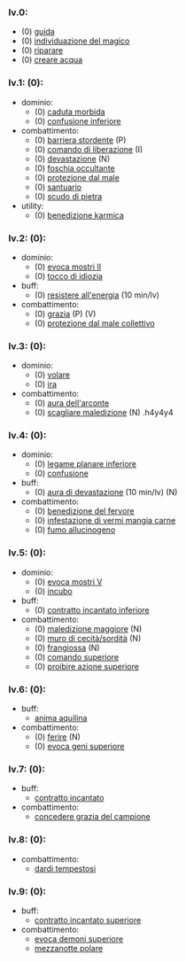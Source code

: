 ### lv.0:
- (0) [guida](https://golarion.altervista.org/wiki/Guida "Guida")
- (0) [individuazione del magico](https://golarion.altervista.org/wiki/Individuazione_del_Magico "Individuazione del Magico")
- (0) [riparare](https://golarion.altervista.org/wiki/Riparare "Riparare")
- (0) [creare acqua](https://golarion.altervista.org/wiki/Creare_Acqua "Creare Acqua")
### lv.1: (0):
- dominio:
	- (0) [caduta morbida](https://golarion.altervista.org/wiki/Caduta_Morbida "Caduta Morbida")
	- (0) [confusione inferiore](https://golarion.altervista.org/wiki/Confusione_Inferiore "Confusione Inferiore")
- combattimento:
	- (0) [barriera stordente](https://golarion.altervista.org/wiki/Barriera_Stordente "Barriera Stordente") (P)
	- (0) [comando di liberazione](https://golarion.altervista.org/wiki/Comando_di_Liberazione "Comando di Liberazione") (I)
	- (0) [devastazione](https://golarion.altervista.org/wiki/Devastazione "Devastazione") (N)
	- (0) [foschia occultante](https://golarion.altervista.org/wiki/Foschia_Occultante "Foschia Occultante")
	- (0) [protezione dal male](https://golarion.altervista.org/wiki/Protezione_dal_Male "Protezione dal Male")
	- (0) [santuario](https://golarion.altervista.org/wiki/Santuario "Santuario")
	- (0) [scudo di pietra](https://golarion.altervista.org/wiki/Incantesimi/Scudo_di_Pietra "Incantesimi/Scudo di Pietra")
- utility:
	- (0) [benedizione karmica](https://golarion.altervista.org/wiki/Incantesimi/Benedizione_Karmica "Incantesimi/Benedizione Karmica")

### lv.2: (0):
- dominio:
	- (0) [evoca mostri II](https://golarion.altervista.org/wiki/Evoca_Mostri#Evoca_Mostri_II "Evoca Mostri")
	- (0) [tocco di idiozia](https://golarion.altervista.org/wiki/Tocco_di_Idiozia "Tocco di Idiozia")
- buff:
	- (0) [resistere all'energia](https://golarion.altervista.org/wiki/Resistere_all%27Energia "Resistere all'Energia") (10 min/lv)
- combattimento:
	- (0) [grazia](https://golarion.altervista.org/wiki/Grazia "Grazia") (P) (V)
	- (0) [protezione dal male collettivo](https://golarion.altervista.org/wiki/Protezione_dal_Male_Collettivo "Protezione dal Male Collettivo")

### lv.3: (0):
- dominio:
	- (0) [volare](https://golarion.altervista.org/wiki/Incantesimi/Volare "Incantesimi/Volare")
	- (0) [ira](https://golarion.altevista.org/wiki/Incantesimi/Ira "Incantesimi/Ira")
- combattimento:
	- (0) [aura dell'arconte](https://golarion.altervista.org/wiki/Aura_dell%27Arconte "Aura dell'Arconte")
	- (0) [scagliare maledizione](https://golarion.altervista.org/wiki/Scagliare_Maledizione "Scagliare Maledizione") (N)
.h4y4y4
### lv.4: (0):
- dominio:
	- (0) [legame planare inferiore](https://golarion.altervista.org/wiki/Legame_Planare_Inferiore "Legame Planare Inferiore")
	- (0) [confusione](https://golarion.altervista.org/wiki/Confusione "Confusione")
- buff:
	- (0) [aura di devastazione](https://golarion.altervista.org/wiki/Aura_di_Devastazione "Aura di Devastazione") (10 min/lv) (N)
- combattimento:
	- (0) [benedizione del fervore](https://golarion.altervista.org/wiki/Benedizione_del_Fervore "Benedizione del Fervore")
	- (0) [infestazione di vermi mangia carne](https://golarion.altervista.org/wiki/Incantesimi/Infestazione_di_Vermi_Mangia_Carne)
	- (0) [fumo allucinogeno](https://golarion.altervista.org/wiki/Incantesimi/Fumo_Allucinogeno)

### lv.5: (0):
- dominio:
	- (0) [evoca mostri V](https://golarion.altervista.org/wiki/Evoca_Mostri#Evoca_Mostri_V "Evoca Mostri")
	- (0) [incubo](https://golarion.altervista.org/wiki/Incantesimi/Incubo "Incantesimi/Incubo")
- buff:
	- (0) [contratto incantato inferiore](https://golarion.altervista.org/wiki/Incantesimi/Contratto_Incantato_Inferiore)
- combattimento:
	- (0) [maledizione maggiore](https://golarion.altervista.org/wiki/Maledizione_Maggiore "Maledizione Maggiore") (N)
	- (0) [muro di cecità/sordità](https://golarion.altervista.org/wiki/Muro_di_Cecit%C3%A0/Sordit%C3%A0 "Muro di Cecità/Sordità") (N)
	- (0) [frangiossa](https://golarion.altervista.org/wiki/Incantesimi/Frangiossa) (N)
	- (0) [comando superiore](https://golarion.altervista.org/wiki/Incantesimi/Comando_Superiore)
	- (0) [proibire azione superiore](https://golarion.altervista.org/wiki/Incantesimi/Proibire_Azione_Superiore)
### lv.6: (0):
- buff:
	- [anima aquilina](https://golarion.altervista.org/wiki/Incantesimi/Anima_Aquilina)
- combattimento:
	- (0) [ferire](https://golarion.altervista.org/wiki/Incantesimi/Ferire) (N)
	- (0) [evoca geni superiore](https://golarion.altervista.org/wiki/Incantesimi/Evoca_Geni_Superiore)
### lv.7: (0):
- buff:
	- [contratto incantato](https://golarion.altervista.org/wiki/Incantesimi/Contratto_Incantato)
- combattimento:
	- [concedere grazia del campione](https://golarion.altervista.org/wiki/Incantesimi/Concedere_Grazia_del_Campione)
### lv.8: (0):
- combattimento:
	- [dardi tempestosi](https://golarion.altervista.org/wiki/Incantesimi/Dardi_Tempestosi)
### lv.9: (0):
- buff:
	- [contratto incantato superiore](https://golarion.altervista.org/wiki/Incantesimi/Contratto_Incantato_Superiore)
- combattimento:
	- [evoca demoni superiore](https://golarion.altervista.org/wiki/Incantesimi/Evoca_Demoni_Superiore)
	- [mezzanotte polare](https://golarion.altervista.org/wiki/Incantesimi/Mezzanotte_Polare)
